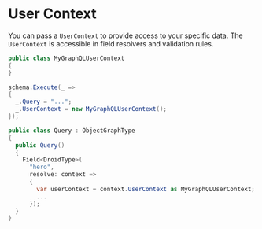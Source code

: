 # User Context

You can pass a `UserContext` to provide access to your specific data.  The `UserContext` is accessible in field resolvers and validation rules.

```csharp
public class MyGraphQLUserContext
{
}

schema.Execute(_ =>
{
  _.Query = "...";
  _.UserContext = new MyGraphQLUserContext();
});

public class Query : ObjectGraphType
{
  public Query()
  {
    Field<DroidType>(
      "hero",
      resolve: context =>
      {
        var userContext = context.UserContext as MyGraphQLUserContext;
        ...
      });
  }
}

```
